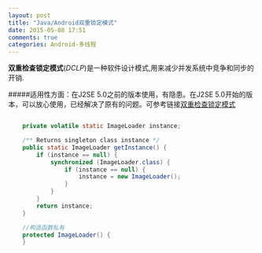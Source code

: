 ```yaml
---
layout: post
title: "Java/Android双重锁定模式"
date: 2015-05-08 17:51
comments: true
categories: Android-多线程
---
```


**双重检查锁定模式**(*DCLP*)是一种软件设计模式,用来减少并发系统中竞争和同步的开销.

<!--more-->

#####适用性方面：在J2SE 5.0之前的版本使用，有隐患。在J2SE 5.0开始的版本，可以放心使用，已经解决了原有的问题。可参考链接[双重检查锁定模式](http://zh.wikipedia.org/zh-cn/双重检查锁定模式)

```java

	private volatile static ImageLoader instance;

	/** Returns singleton class instance */
	public static ImageLoader getInstance() {
		if (instance == null) {
			synchronized (ImageLoader.class) {
				if (instance == null) {
					instance = new ImageLoader();
				}
			}
		}
		return instance;
	}

	//构造函数私有
	protected ImageLoader() {
	}
	
```